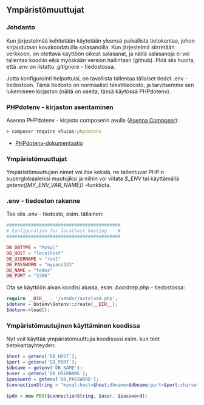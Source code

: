 ## Ympäristömuuttujat

### Johdanto

Kun järjestelmää kehitetään käytetään yleensä paikallista tietokantaa, johon kirjaudutaan kovakoodatuilla salasanoilla. Kun järjestelmä siirretään verkkoon, on otettava käyttöön oikeat salasanat, ja näitä salasanoja ei voi tallentaa koodiin eikä myöskään version hallintaan (github). PIdä siis huolta, että *.env* on listattu *.gitignore* - tiedostossa.

Jotta konfigurointi helpottuisi, on tavallista tallentaa tällaiset tiedot .env - tiedostoon. Tämä tiedosto on normaalisti tekstitiedosto, ja tarvitsemme sen lukemiseen kirjaston (näitä on useita, tässä käytössä PHPdotenv).

### PHPdotenv - kirjaston asentaminen

Asenna PHPdotenv - kirjasto composerin avulla ([Asenna Composer](https://getcomposer.org/)):

```cmd
> composer require vlucas/phpdotenv
```

- [PHPdotenv-dokumentaatio](https://github.com/vlucas/phpdotenv)

### Ympäristömuuttujat

Ympäristömuuttujien nimet voi itse keksiä, ne tallentuvat PHP:n superglobaaleiksi muutujiksi ja niihin voi viitata *$_ENV* tai käyttämällä *getenv([MY_ENV_VAR_NAME])* -funktiota.

### .env - tiedoston rakenne

Tee siis .env - tiedosto, esim. tällainen:

```php
##########################################
# Configuration for localhost hosting    #
##########################################

DB_DBTYPE = "MySql"
DB_HOST = "localhost"
DB_USERNAME = "root"
DB_PASSWORD = "mypass123"
DB_NAME = "todos"
DB_PORT = "3306"
```

Ota se käyttöön aivan koodisi alussa, esim. *boostrap.php* - tiedostossa:

```php
require __DIR__ . '/vendor/autoload.php';
$dotenv = Dotenv\Dotenv::create(__DIR__);
$dotenv->load();
```

### Ympäristömuutujinen käyttäminen koodissa

Nyt voit käyttää ympäristömuuttujia koodissasi esim. kun teet tietokantayhteyden:

```php
$host = getenv('DB_HOST');
$port = getenv('DB_PORT');
$dbname = getenv('DB_NAME');
$user = getenv('DB_USERNAME');
$password = getenv('DB_PASSWORD');
$connectionString = "mysql:host=$host;dbname=$dbname;port=$port;charset=utf8";

$pdo = new PDO($connectionString, $user, $password);
```
